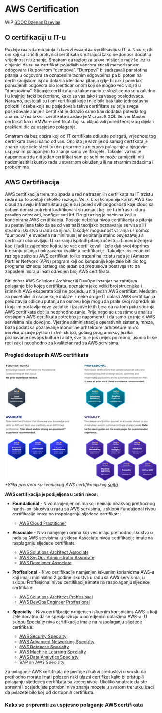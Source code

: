 # AWS Certification
WIP
[GDOC Dzenan Dzevlan](https://docs.google.com/document/d/1QI92oTODzVA1QhKl1T1cspVyZi_8Jw2xpyG6C4f78k4/edit#)
## O certifikaciji u IT-u  
Postoje razlicita misljenja i stavovi vezani za certifikaciju u IT-u. Nisu rijetki oni koji su izričiti protivnici certifikata smatrajući kako ne donose dodatnu vrijednost niti znanje. Smatram da razlog za takvo misljenje najviše lezi u cinjenici da su se certifikati pojedinih vendora sticali memorisanjem odogovara i kupovinom “dumpova”. “Dumpovi” bi sadrzavali par stotina pitanja u odgovora sa oznacenim tacnim odgovorima pa bi potom na certifikacijskom ispitu dolazila identicna pitanja gdje bi cak i poredak ponudjenih odgovora bio identican onom koji se mogao vec vidjeti u “dompovima”. Sticanje certifikata na takav nacin je slozit cemo se uzaludno i u krajnjoj tacki beskorisno, kako za vas tako i za vaseg poslodavaca.
Naravno, postojali su i oni certifikati koje i nije bilo baš tako jednostavno poloziti i osobe koje su posjedovale takve certifikate su prije svega posjedovale zanje a certifikat je dolazio samo kao dodatna potvrda tog znanja. U red takvih certifikata spadao je Microsoft SQL Server Master certifikat kao i VMWare certifikati koji su ukljucivali pored teorijskog dijela i prakticni dio za uspjesno polaganje.

Smatram da bez obzira koji od IT certifikata odlucite polagati, vrijednost tog certifikata zavisi samo od vas. Ono što je vaznije od samog certifkata je znanje koje cete steci tokom pripreme za njegovo polaganje a njegovim uspjesnim polaganjem to znanje samo verifikujete. Također vazno je napomenuti da niti jedan certifikat sam po sebi ne može zamijeniti niti nadomjesitit iskustvo rada u stvarnom okruženju ili na stvarnim zadacima i problemima.  

## AWS Certifikacija 
AWS certifikacija trenutno spada u red najtrazenijih certifikata na IT  trzistu rada a za to postoji nekoliko razloga. Veliki broj kompanija koristi AWS kao cloud za svoju infrastrukturu gdje su i pored svih pogodnosti koje cloud sa sobom donosi potrebni kvalifikovani strucnjaci koji ce tu infrastrukturu pravilno odrzavati, konfigurisati itd. Drugi razlog je nacin na koji je koncipirana AWS certifikacija. Postoje nekolika nivoa certifikacija a pitanja su postavljena tako da se od vas traži teorijsko poznavanje servisa ali i stvarno iskustvo u radu sa njima. Takodjer mogucnost varanja uz pomoc “dumpova” je svedena na minimum jer se pitanja stalno osvjezavaju a certifikati obanavljaju. U kreiranju ispitnih pitanja učestuju timovi inženjera kao i ljudi iz zajednice koji su se već certifikovali i žele dati svoj doprinos kreiranju pitanja i odrzavanju kvaliteta certifikacije.
Takodjer jos jedan od razloga zašto su AWS certifikati toliko trazeni na trzistu rada je i Amazon Partner Network (APN) program koji od kompanija koje zele biti dio tog programa izmedju ostalog kao jedan od preduslova postavlja i to da zaposleni moraju imati odredjen broj AWS certifikata. 

Biti dobar AWS Solutions Architect ili DevOps inzenjer ne zahtijeva polaganje bilo kojeg certifikata, poznajem jako veliki broj strucnjaka i istinskih AWS eksperata koji ne posjeduju niti jedan AWS certifikat. Međutim za pocetnike ili osobe koje dolaze iz neke druge IT oblasti AWS certifikacija predstavlja odlicnu putanju na osnovu koje mogu da prate svoj napredak ali i koja im postavlja nove zadatke i izazove te ih tjera da na tom putu sticanja AWS certifikata dobiju neophodno zanje.
Prije nego se upustimo u analizu dostupnih AWS certifikata potrebno je napomenuti i da samo znanje o AWS servisima nije dovoljno. Vjestine administracije operativnih sistema, mreza, baza podataka poznavanje monolitne arhitekture, arhitekture mikro servisa,pisanje python i shell skripti, golang programskog jezika, poznavanje devops kulture i alate, sve to je još uvijek potrebno, usudio bi se reci cak i neophodno za kvalitetan rad sa AWS servisima.

### Pregled dostupnih AWS certifikata  
![AWS Certifikati](/aws/aws-certification/files/aws-certification.png)
_*Slika preuzeta sa zvanicnog AWS certifikacijskog [sajta](https://aws.amazon.com/certification/)_.

**AWS certifikacija je podijeljena u cetiri nivoa:**
- **Foundational** - Nivo namjenjen onima koji nemaju nikakvog prethodnog hands-on iskustva u radu sa AWS servisima, u sklopu Fundational nivou certifikacije imate na raspolaganju sljedece certifikate:

    - [AWS Cloud Practitioner](/aws/aws-certification/aws-cloud-practitioner.md)  
- **Associate** - Nivo namjenjen onima koji vec imaju prethodno iskustvo u radu sa AWS servisima, u sklopu Associate nivou certifikacije imate na rasplaganju sljedece certifikate:

    - [AWS Solutions Architect Associate](/aws/aws-certification/aws-saa.md)
    - [AWS SysOps Administrator Associate](aws/aws-certification/aws-sysops.md)
    - [AWS Developer Associate](aws/aws-certification/aws-developer.md)  
- **Proffesional** - Nivo certifikacije namjenjen iskusnim korisnicima AWS-a koji imaju minimalno 2 godine iskustva u radu sa AWS servisima, u sklopu Proffesional nivou certifikacije imate na raspolaganju sljedece certifikate:

    - [AWS Solutions Architect Proffesional](/aws/aws-certification/aws-sa-pro.md)
    - [AWS DevOps Engineer Proffesional](/aws/aws-certification/aws-devops-pro.md)
- **Specialty** - Nivo certifikacije namjenjen iskusnim korisnicima AWS-a koji zele dodatno da se specijaliziraju u odredjenim oblastima AWS-a. U sklopu Specialty niva certifikacije imate na raspolaganju sljedece certifikate:

    - [AWS Security Specialty](/aws/aws-certification/aws-advanced-networking-specialty.md)  
    - [AWS Advanced Networking Specialty](aws/aws-certification/aws-advanced-networking.md)
    - [AWS Database Specialty](/aws/aws-certification/aws-database-specialty.md)
    - [AWS Machine Learning Specialty](aws/aws-certification/aws-machine-learning.md)
    - [AWS Data Analytics Specialty](aws/aws-certification/aws-data-analytics.md)  
    - [SAP on AWS Specialty](aws/aws-certification/aws-sap-on-aws.md)

Za polaganje AWS certifikata ne postoje nikakvi preduslovi u smislu da prethodno morate imati polozen neki ulazni certifikat kako bi pristupili polaganju sljedećeg certifikata sa veceg nivoa. Ukoliko smatrate da ste spremni i posjedujete potrebni nivo znanja mozete u svakom trenutku izaci da polazete bilo koji od dostupnih certifikata. 

### Kako se pripremiti za uspjesno polaganje AWS certifikata

